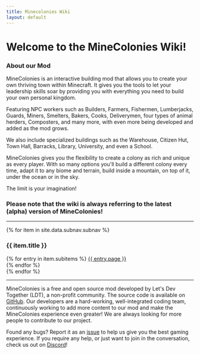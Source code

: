 ```yaml
---
title: Minecolonies Wiki
layout: default
---
```

# Welcome to the MineColonies Wiki!

### About our Mod

MineColonies is an interactive building mod that allows you to create your own thriving town within Minecraft. It gives you the tools to let your leadership skills soar by providing you with everything you need to build your own personal kingdom.

Featuring NPC workers such as Builders, Farmers, Fishermen, Lumberjacks, Guards, Miners, Smelters, Bakers, Cooks, Deliverymen, four types of animal herders, Composters, and many more, with even more being developed and added as the mod grows.

We also include specialized buildings such as the Warehouse, Citizen Hut, Town Hall, Barracks, Library, University, and even a School.

MineColonies gives you the flexibility to create a colony as rich and unique as every player. With so many options you'll build a different colony every time, adapt it to any biome and terrain, build inside a mountain, on top of it, under the ocean or in the sky.

The limit is your imagination!

### Please note that the wiki is always referring to the latest (alpha) version of MineColonies!

---


<div class="row">
{% for item in site.data.subnav.subnav %}
    <div class="col-lg col-md-3 col-sm-12 text-center">
        <h3 class="button p-1">{{ item.title }}</h3>
        {% for entry in item.subitems %}
            <a class="" href="{{ entry.url | relative_url }}">{{ entry.page }}</a><br />
        {% endfor %}
    </div>
{% endfor %}
</div>

---

MineColonies is a free and open source mod developed by Let's Dev Together (LDT), a non-profit community. The source code is available on [GitHub](https://github.com/ldtteam/minecolonies). Our developers are a hard-working, well-integrated coding team, continuously working to add more content to our mod and make the MineColonies experience even greater! We are always looking for more people to contribute to our project.

Found any bugs? Report it as an [issue](https://github.com/ldtteam/minecolonies/issues/new) to help us give you the best gaming experience. If you require any help, or just want to join in the conversation, check us out on [Discord](https://discord.gg/YEas2Yv)!
